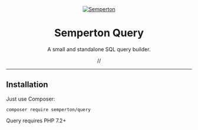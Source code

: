 <div align="center">
<a href="https://github.com/semperton">
<img src="https://avatars0.githubusercontent.com/u/76976189?s=140" alt="Semperton">
</a>
<h1>Semperton Query</h1>
<p>A small and standalone SQL query builder.</p>
//
</div>
<hr>

## Installation

Just use Composer:

```
composer require semperton/query
```
Query requires PHP 7.2+
